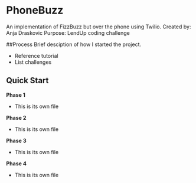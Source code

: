 # PhoneBuzz
An implementation of FizzBuzz but over the phone using Twilio. 
Created by: Anja Draskovic
Purpose: LendUp coding challenge

##Process
Brief desciption of how I started the project. 
- Reference tutorial
- List challenges

## Quick Start
**Phase 1**
- This is its own file

**Phase 2**
- This is its own file

**Phase 3**
- This is its own file

**Phase 4**
- This is its own file
